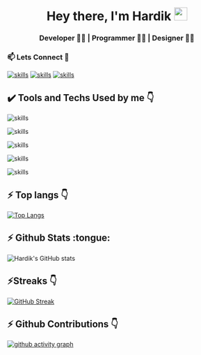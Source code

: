 <h1 align="center">Hey there, I'm Hardik <img src="./gif/Hi.gif" height="30px" width="30px"></h1>
<h3 align="center">Developer 👨‍💻 | Programmer 👨‍💻 | Designer 👨‍🎨</h3>
<h3>📫 Lets Connect 🤝</h3>

[![skills](https://skillicons.dev/icons?i=linkedin)](https://www.linkedin.com/in/harryy0112)
[![skills](https://skillicons.dev/icons?i=instagram)](https://www.instagram.com/x.hardik.xx/)
[![skills](https://skillicons.dev/icons?i=twitter)](https://twitter.com/ItsHardikkA)

<h2> ✔️ Tools and Techs Used by me 👇</h2>

![skills](https://skillicons.dev/icons?i=cpp,js,python)

![skills](https://skillicons.dev/icons?i=vscode,git,github)

![skills](https://skillicons.dev/icons?i=react,html,css,bootstrap)

![skills](https://skillicons.dev/icons?i=nodejs,express,mongodb,mysql)

![skills](https://skillicons.dev/icons?i=ae,au,ai,ps,pr,xd)

<h2>⚡ Top langs 👇</h2>

[![Top Langs](https://github-readme-stats.vercel.app/api/top-langs/?username=harryy0112&layout=compact&theme=dark&hide_border=true)](https://github.com/harryy0112/github-readme-stats)

<h2>⚡ Github Stats :tongue:</h2>

![Hardik's GitHub stats](https://github-readme-stats.vercel.app/api?username=harryy0112&show_icons=true&theme=radical&hide_border=true)

<h2>⚡Streaks 👇</h2>

[![GitHub Streak](https://streak-stats.demolab.com/?user=harryy0112&theme=radical&hide_border=true)](https://git.io/streak-stats)

<h2>⚡ Github Contributions 👇</h2>

[![github activity graph](https://github-readme-activity-graph.cyclic.app/graph?username=harryy0112&theme=material-palenight&hide_border=true)](https://github.com/harryy0112/github-readme-activity-graph)
